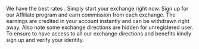 We have the best rates . Simply start your exchange right now. Sign up for our Affiliate program and earn commission from each exchange. The earnings are credited in your account instantly and can be withdrawn right away. Also note some exchange directions are hidden for unregistered user. To ensure to have access to all our exchange directions and benefits kindly sign up and verify your identity.